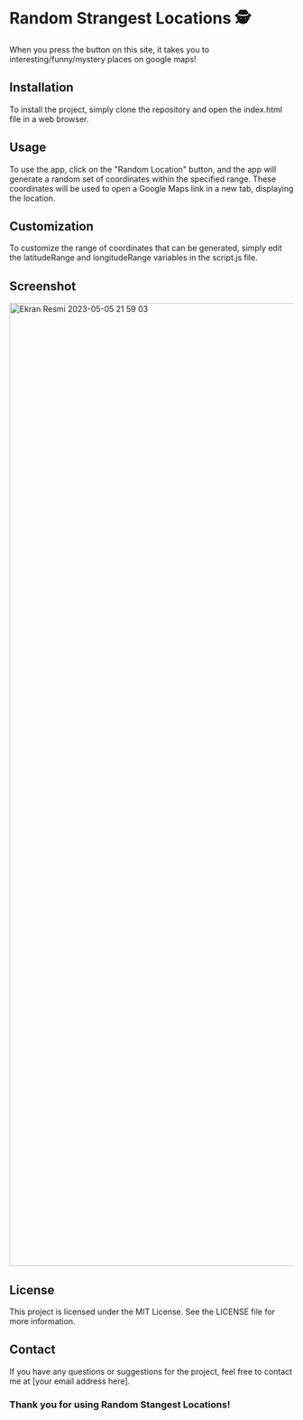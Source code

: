 # Random Strangest Locations 🕵️

When you press the button on this site, it takes you to interesting/funny/mystery places on google maps!

## Installation

To install the project, simply clone the repository and open the index.html file in a web browser.

## Usage

To use the app, click on the "Random Location" button, and the app will generate a random set of coordinates within the specified range. These coordinates will be used to open a Google Maps link in a new tab, displaying the location.

## Customization

To customize the range of coordinates that can be generated, simply edit the latitudeRange and longitudeRange variables in the script.js file.

## Screenshot
<img width="1705" alt="Ekran Resmi 2023-05-05 21 59 03" src="https://user-images.githubusercontent.com/84154488/236545885-b3d739a4-0045-4a70-ac4b-2dcfff71785e.png">

## License

This project is licensed under the MIT License. See the LICENSE file for more information.

## Contact

If you have any questions or suggestions for the project, feel free to contact me at [your email address here].

### Thank you for using Random Stangest Locations!

